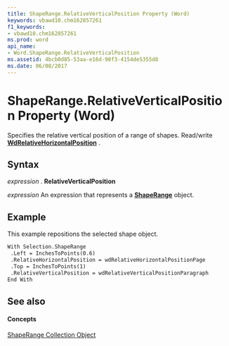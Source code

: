 ```yaml
---
title: ShapeRange.RelativeVerticalPosition Property (Word)
keywords: vbawd10.chm162857261
f1_keywords:
- vbawd10.chm162857261
ms.prod: word
api_name:
- Word.ShapeRange.RelativeVerticalPosition
ms.assetid: 4bcb0d85-53aa-e16d-98f3-4154de5355d8
ms.date: 06/08/2017
---
```



# ShapeRange.RelativeVerticalPosition Property (Word)

Specifies the relative vertical position of a range of shapes. Read/write **[WdRelativeHorizontalPosition](Word.WdRelativeHorizontalPosition.md)** .


## Syntax

 _expression_ . **RelativeVerticalPosition**

 _expression_ An expression that represents a **[ShapeRange](Word.shaperange.md)** object.


## Example

This example repositions the selected shape object.


```vb
With Selection.ShapeRange 
 .Left = InchesToPoints(0.6) 
 .RelativeHorizontalPosition = wdRelativeHorizontalPositionPage 
 .Top = InchesToPoints(1) 
 .RelativeVerticalPosition = wdRelativeVerticalPositionParagraph 
End With
```


## See also


#### Concepts


[ShapeRange Collection Object](Word.shaperange.md)


